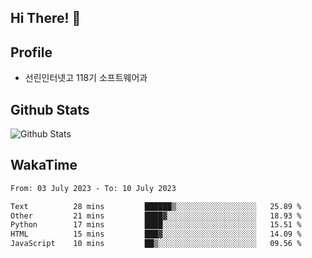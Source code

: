 ## Hi There! 👋

## Profile

-   선린인터넷고 118기 소프트웨어과

## Github Stats

![Github Stats](https://github-readme-stats.vercel.app/api/top-langs/?username=NY0510&theme=tokyonight&hide_border=true&layout=compact)

## WakaTime

<!--START_SECTION:waka-->

```txt
From: 03 July 2023 - To: 10 July 2023

Text          28 mins         ██████▒░░░░░░░░░░░░░░░░░░   25.89 %
Other         21 mins         ████▓░░░░░░░░░░░░░░░░░░░░   18.93 %
Python        17 mins         ████░░░░░░░░░░░░░░░░░░░░░   15.51 %
HTML          15 mins         ███▓░░░░░░░░░░░░░░░░░░░░░   14.09 %
JavaScript    10 mins         ██▒░░░░░░░░░░░░░░░░░░░░░░   09.56 %
```

<!--END_SECTION:waka-->
